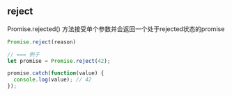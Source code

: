 
## reject
Promise.rejected() 方法接受单个参数并会返回一个处于rejected状态的promise
```js
Promise.reject(reason)

// === 例子
let promise = Promise.reject(42);

promise.catch(function(value) {
  console.log(value); // 42
});
```